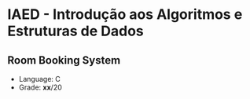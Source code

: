 # IAED - Introdução aos Algoritmos e Estruturas de Dados

## Room Booking System
- Language: C
- Grade: **xx**/20
